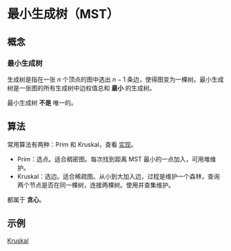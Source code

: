# 最小生成树（MST）

## 概念

### 最小生成树

生成树是指在一张 $n$ 个顶点的图中选出 $n-1$ 条边，使得图变为一棵树。最小生成树是一张图的所有生成树中边权值总和 **最小** 的生成树。

最小生成树 **不是** 唯一的。

## 算法

常用算法有两种：Prim 和 Kruskal，查看 [实现](https://github.com/amcones/algorithms/tree/main/content/include/graph/MST.h)。

- Prim：选点。适合稠密图。每次找到距离 MST 最小的一点加入，可用堆维护。
- Kruskal：选边。适合稀疏图。从小到大加入边，过程是维护一个森林，查询两个节点是否在同一棵树，连接两棵树。使用并查集维护。

都属于 **贪心**。

## 示例

[Kruskal](https://leetcode.cn/problems/connecting-cities-with-minimum-cost/submissions/635845978)